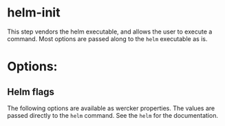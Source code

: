 # helm-init

This step vendors the helm executable, and allows the user to execute a
command. Most options are passed along to the `helm` executable as is.

# Options:


## Helm flags

The following options are available as wercker properties. The values are passed
directly to the `helm` command. See the `helm` for the documentation.
